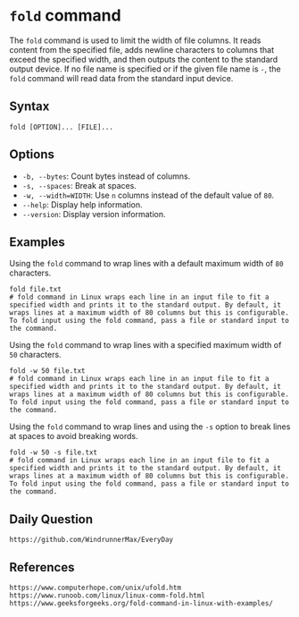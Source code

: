 # `fold` command
The `fold` command is used to limit the width of file columns. It reads content from the specified file, adds newline characters to columns that exceed the specified width, and then outputs the content to the standard output device. If no file name is specified or if the given file name is `-`, the `fold` command will read data from the standard input device.

## Syntax
```shell
fold [OPTION]... [FILE]...
```

## Options
* `-b, --bytes`: Count bytes instead of columns.
* `-s, --spaces`: Break at spaces.
* `-w, --width=WIDTH`: Use `n` columns instead of the default value of `80`.
* `--help`: Display help information.
* `--version`: Display version information.

## Examples
Using the `fold` command to wrap lines with a default maximum width of `80` characters.

```shell
fold file.txt
# fold command in Linux wraps each line in an input file to fit a specified width and prints it to the standard output. By default, it wraps lines at a maximum width of 80 columns but this is configurable. To fold input using the fold command, pass a file or standard input to the command.
```

Using the `fold` command to wrap lines with a specified maximum width of `50` characters.

```shell
fold -w 50 file.txt
# fold command in Linux wraps each line in an input file to fit a specified width and prints it to the standard output. By default, it wraps lines at a maximum width of 80 columns but this is configurable. To fold input using the fold command, pass a file or standard input to the command.
```

Using the `fold` command to wrap lines and using the `-s` option to break lines at spaces to avoid breaking words.

```shell
fold -w 50 -s file.txt
# fold command in Linux wraps each line in an input file to fit a specified width and prints it to the standard output. By default, it wraps lines at a maximum width of 80 columns but this is configurable. To fold input using the fold command, pass a file or standard input to the command.
```

## Daily Question
```
https://github.com/WindrunnerMax/EveryDay
```

## References
```
https://www.computerhope.com/unix/ufold.htm
https://www.runoob.com/linux/linux-comm-fold.html
https://www.geeksforgeeks.org/fold-command-in-linux-with-examples/
```